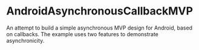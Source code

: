 # AndroidAsynchronousCallbackMVP
An attempt to build a simple asynchronous MVP design for Android, based on callbacks. The example uses two features to demonstrate asynchronicity.
